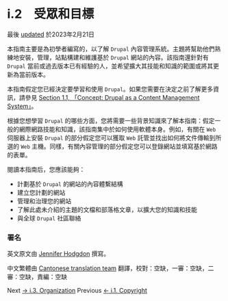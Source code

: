 # i.2　受眾和目標
最後 [updated](/node/2827278/discuss) 於2023年2月21日

本指南主要是為初學者編寫的，以了解 `Drupal` 內容管理系統。主題將幫助他們熟練地安裝，管理，站點構建和維護基於 `Drupal` 網站的內容。該指南還針對有 `Drupal` 當前或過去版本已有經驗的人，並希望擴大其技能和知識的範圍或將其更新為當前版本。

本指南假定您已經決定要學習和使用 `Drupal`。如果您需要在決定之前了解更多資訊，請參見 [Section 1.1, 「Concept: Drupal as a Content Management System」](/docs/user_guide/en/understanding-drupal.html " Drupal as a Content Management System")。

根據您想學習 `Drupal` 的哪些方面，您將需要一些背景知識來了解本指南：假定一般的網際網路技能和知識，該指南集中於如何使用軟體本身。例如，有關在 `Web` 伺服器上安裝 `Drupal` 的部分假定您可以獲取 `Web` 託管並找出如何將文件傳輸到所選的 `Web` 主機。同樣，有關內容管理的部分假定您可以登錄網站並填寫基於網路的表單。

閱讀本指南后，您應該能夠：

- 計劃基於 `Drupal` 的網站的內容體繫結構
- 建立您計劃的網站
- 管理和治理您的網站
- 了解此處未介紹的主題的文檔和部落格文章，以擴大您的知識和技能
- 與全球 `Drupal` 社區聯絡

### 署名
英文原文由 [Jennifer Hodgdon](https://www.drupal.org/u/jhodgdon) 撰寫。

中文繁體由 [Cantonese translation team](https://github.com/Drupal-Cantonese) 翻譯，校對：空缺，一審：空缺，二審：空缺，責編：空缺

 Next [→ i.3. Organization](/docs/user_guide/en/preface-organization.html) Previous [← i.1. Copyright](/docs/user_guide/en/copyright.html)

